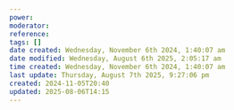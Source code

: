 ```yaml
---
power: 
moderator: 
reference: 
tags: []
date created: Wednesday, November 6th 2024, 1:40:07 am
date modified: Wednesday, August 6th 2025, 2:05:17 am
time created: Wednesday, November 6th 2024, 1:40:07 am
last update: Thursday, August 7th 2025, 9:27:06 pm
created: 2024-11-05T20:40
updated: 2025-08-06T14:15
---
```


